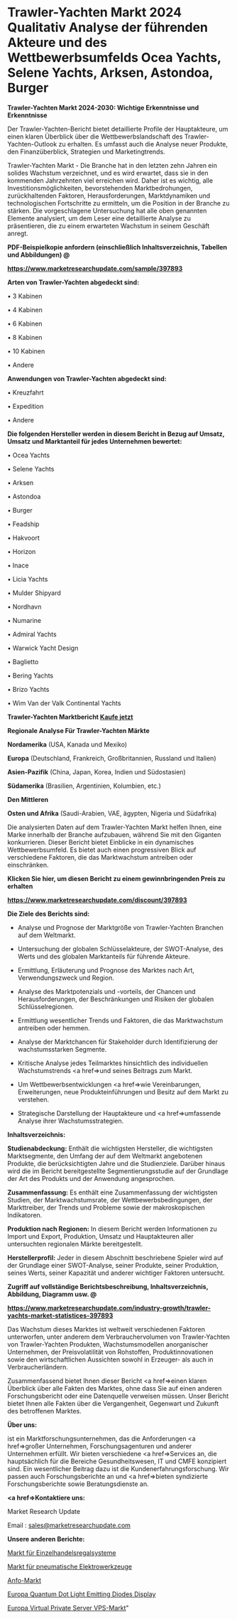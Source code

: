 # Trawler-Yachten Markt 2024 Qualitativ Analyse der führenden Akteure und des Wettbewerbsumfelds Ocea Yachts, Selene Yachts, Arksen, Astondoa, Burger

<strong>Trawler-Yachten Markt 2024-2030: Wichtige Erkenntnisse und Erkenntnisse</strong>

Der Trawler-Yachten-Bericht bietet detaillierte Profile der Hauptakteure, um einen klaren Überblick über die Wettbewerbslandschaft des Trawler-Yachten-Outlook zu erhalten. Es umfasst auch die Analyse neuer Produkte, den Finanzüberblick, Strategien und Marketingtrends.

Trawler-Yachten Markt - Die Branche hat in den letzten zehn Jahren ein solides Wachstum verzeichnet, und es wird erwartet, dass sie in den kommenden Jahrzehnten viel erreichen wird. Daher ist es wichtig, alle Investitionsmöglichkeiten, bevorstehenden Marktbedrohungen, zurückhaltenden Faktoren, Herausforderungen, Marktdynamiken und technologischen Fortschritte zu ermitteln, um die Position in der Branche zu stärken. Die vorgeschlagene Untersuchung hat alle oben genannten Elemente analysiert, um dem Leser eine detaillierte Analyse zu präsentieren, die zu einem erwarteten Wachstum in seinem Geschäft anregt.



<strong><b>PDF-Beispielkopie anfordern (einschließlich Inhaltsverzeichnis, Tabellen und Abbildungen) @ </b></strong>

<strong><a href=https://www.marketresearchupdate.com/sample/397893>

<strong>https://www.marketresearchupdate.com/sample/397893</u></a></strong></strong>



<strong>Arten von Trawler-Yachten abgedeckt sind:</strong>

• 3 Kabinen

• 4 Kabinen

• 6 Kabinen

• 8 Kabinen

• 10 Kabinen

• Andere



<strong>Anwendungen von Trawler-Yachten abgedeckt sind:</strong>

• Kreuzfahrt

• Expedition

• Andere



<strong>Die folgenden Hersteller werden in diesem Bericht in Bezug auf Umsatz, Umsatz und Marktanteil für jedes Unternehmen bewertet:</strong>

• Ocea Yachts

• Selene Yachts

• Arksen

• Astondoa

• Burger

• Feadship

• Hakvoort

• Horizon

• Inace

• Licia Yachts

• Mulder Shipyard

• Nordhavn

• Numarine

• Admiral Yachts

• Warwick Yacht Design

• Baglietto

• Bering Yachts

• Brizo Yachts

• Wim Van der Valk Continental Yachts



<strong>Trawler-Yachten Marktbericht <a href=https://www.marketresearchupdate.com/buynow/397893>Kaufe jetzt</a></strong>



<strong>Regionale Analyse Für Trawler-Yachten Märkte</strong>



<strong>Nordamerika</strong> (USA, Kanada und Mexiko)



<strong>Europa</strong> (Deutschland, Frankreich, Großbritannien, Russland und Italien)



<strong>Asien-Pazifik</strong> (China, Japan, Korea, Indien und Südostasien)



<strong>Südamerika</strong> (Brasilien, Argentinien, Kolumbien, etc.)



<strong>Den Mittleren</strong> 

<strong>Osten und Afrika</strong> (Saudi-Arabien, VAE, ägypten, Nigeria und Südafrika)

Die analysierten Daten auf dem Trawler-Yachten Markt helfen Ihnen, eine Marke innerhalb der Branche aufzubauen, während Sie mit den Giganten konkurrieren. Dieser Bericht bietet Einblicke in ein dynamisches Wettbewerbsumfeld. Es bietet auch einen progressiven Blick auf verschiedene Faktoren, die das Marktwachstum antreiben oder einschränken.



<strong>Klicken Sie hier, um diesen Bericht zu einem gewinnbringenden Preis zu erhalten
</strong>

<strong><a href=https://www.marketresearchupdate.com/discount/397893>https://www.marketresearchupdate.com/discount/397893</b></u></strong></a>



<strong>Die Ziele des Berichts sind:</strong>

- Analyse und Prognose der Marktgröße von Trawler-Yachten Branchen auf dem Weltmarkt.

- Untersuchung der globalen Schlüsselakteure, der SWOT-Analyse, des Werts und des globalen Marktanteils für führende Akteure.

- Ermittlung, Erläuterung und Prognose des Marktes nach Art, Verwendungszweck und Region.

- Analyse des Marktpotenzials und -vorteils, der Chancen und Herausforderungen, der Beschränkungen und Risiken der globalen Schlüsselregionen.

- Ermittlung wesentlicher Trends und Faktoren, die das Marktwachstum antreiben oder hemmen.

- Analyse der Marktchancen für Stakeholder durch Identifizierung der wachstumsstarken Segmente.

- Kritische Analyse jedes Teilmarktes hinsichtlich des individuellen Wachstumstrends <a href=>und</a> seines Beitrags zum Markt.

- Um Wettbewerbsentwicklungen <a href=>wie</a> Vereinbarungen, Erweiterungen, neue Produkteinführungen und Besitz auf dem Markt zu verstehen.

- Strategische Darstellung der Hauptakteure und <a href=>umfas</a>sende Analyse ihrer Wachstumsstrategien.



<strong>Inhaltsverzeichnis:</strong>



<strong>Studienabdeckung:</strong> Enthält die wichtigsten Hersteller, die wichtigsten Marktsegmente, den Umfang der auf dem Weltmarkt angebotenen Produkte, die berücksichtigten Jahre und die Studienziele. Darüber hinaus wird die im Bericht bereitgestellte Segmentierungsstudie auf der Grundlage der Art des Produkts und der Anwendung angesprochen.



<strong>Zusammenfassung:</strong> Es enthält eine Zusammenfassung der wichtigsten Studien, der Marktwachstumsrate, der Wettbewerbsbedingungen, der Markttreiber, der Trends und Probleme sowie der makroskopischen Indikatoren.



<strong>Produktion nach Regionen:</strong> In diesem Bericht werden Informationen zu Import und Export, Produktion, Umsatz und Hauptakteuren aller untersuchten regionalen Märkte bereitgestellt.



<strong>Herstellerprofil:</strong> Jeder in diesem Abschnitt beschriebene Spieler wird auf der Grundlage einer SWOT-Analyse, seiner Produkte, seiner Produktion, seines Werts, seiner Kapazität und anderer wichtiger Faktoren untersucht.



<strong><b>Zugriff auf vollständige Berichtsbeschreibung, Inhaltsverzeichnis, Abbildung, Diagramm usw. @ </b></strong>

<strong><a href=https://www.marketresearchupdate.com/industry-growth/trawler-yachts-market-statistices-397893>https://www.marketresearchupdate.com/industry-growth/trawler-yachts-market-statistices-397893</a></strong>

Das Wachstum dieses Marktes ist weltweit verschiedenen Faktoren unterworfen, unter anderem dem Verbrauchervolumen von Trawler-Yachten von Trawler-Yachten Produkten, Wachstumsmodellen anorganischer Unternehmen, der Preisvolatilität von Rohstoffen, Produktinnovationen sowie den wirtschaftlichen Aussichten sowohl in Erzeuger- als auch in Verbraucherländern.

Zusammenfassend bietet Ihnen dieser Bericht <a href=>einen</a> klaren Überblick über alle Fakten des Marktes, ohne dass Sie auf einen anderen Forschungsbericht oder eine Datenquelle verweisen müssen. Unser Bericht bietet Ihnen alle Fakten über die Vergangenheit, Gegenwart und Zukunft des betroffenen Marktes.



<strong>Über uns:</strong>

 ist ein Marktforschungsunternehmen, das die Anforderungen <a href=>großer</a> Unternehmen, Forschungsagenturen und anderer Unternehmen erfüllt. Wir bieten verschiedene <a href=>Services</a> an, die hauptsächlich für die Bereiche Gesundheitswesen, IT und CMFE konzipiert sind. Ein wesentlicher Beitrag dazu ist die Kundenerfahrungsforschung. Wir passen auch Forschungsberichte an und <a href=>bieten</a> syndizierte Forschungsberichte sowie Beratungsdienste an.



<strong><a href=>Kontaktiere uns:</a></strong>

Market Research Update

Email : sales@marketresearchupdate.com



<strong>Unsere anderen Berichte:</strong>

<a href=https://www.linkedin.com/pulse/retail-shelving-systems-market-expects-see-significant>Markt für Einzelhandelsregalsysteme</a>

<a href=https://www.linkedin.com/pulse/pneumatic-power-tools-market-size-share-outlook>Markt für pneumatische Elektrowerkzeuge</a>

<a href=https://www.linkedin.com/pulse/anfo-market-analysis-segment-region-growth-forecast>Anfo-Markt</a>

<a href=https://www.linkedin.com/pulse/europe-quantum-dot-light-emitting-diodes-display>Europa Quantum Dot Light Emitting Diodes Display</a>

<a href=https://www.linkedin.com/pulse/europe-virtual-private-server-vps-market-2023-size-share>Europa Virtual Private Server VPS-Markt</a>"
